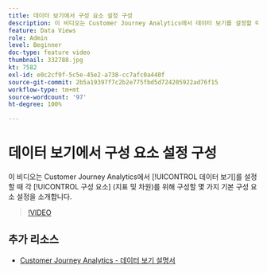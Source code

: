 ```yaml
---
title: 데이터 보기에서 구성 요소 설정 구성
description: 이 비디오는 Customer Journey Analytics에서 데이터 보기를 설정할 때 각 구성 요소(지표 및 차원)를 위해 구성할 몇 가지 기본 구성 요소 설정을 소개합니다.
feature: Data Views
role: Admin
level: Beginner
doc-type: feature video
thumbnail: 332788.jpg
kt: 7582
exl-id: e0c2cf9f-5c5e-45e2-a738-cc7afc0a440f
source-git-commit: 2b5a19397f7c2b2e775fbd5d724205922ad76f15
workflow-type: tm+mt
source-wordcount: '97'
ht-degree: 100%

---
```


# 데이터 보기에서 구성 요소 설정 구성

이 비디오는 Customer Journey Analytics에서 [!UICONTROL 데이터 보기]를 설정할 때 각 [!UICONTROL 구성 요소] (지표 및 차원)를 위해 구성할 몇 가지 기본 구성 요소 설정을 소개합니다.

>[!VIDEO](https://video.tv.adobe.com/v/332788/?quality=12&learn=on)

## 추가 리소스

* [Customer Journey Analytics - 데이터 보기 설명서](https://experienceleague.adobe.com/docs/analytics-platform/using/cja-dataviews/create-dataview.html?lang=ko)
